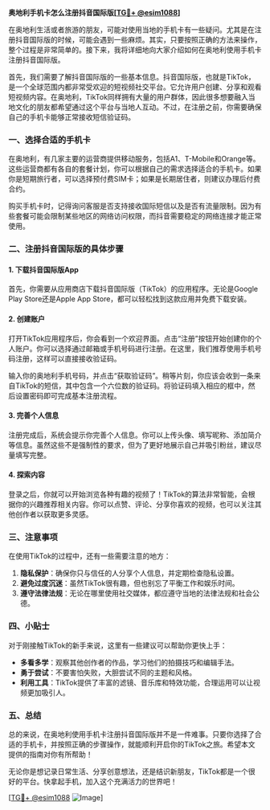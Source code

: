 **奥地利手机卡怎么注册抖音国际版[[TG💪+ @esim1088](https://t.me/s/esim1088)]**

在奥地利生活或者旅游的朋友，可能对使用当地的手机卡有一些疑问。尤其是在注册抖音国际版的时候，可能会遇到一些麻烦。其实，只要按照正确的方法来操作，整个过程是非常简单的。接下来，我将详细地向大家介绍如何在奥地利使用手机卡注册抖音国际版。

首先，我们需要了解抖音国际版的一些基本信息。抖音国际版，也就是TikTok，是一个全球范围内都非常受欢迎的短视频社交平台。它允许用户创建、分享和观看短视频内容。在奥地利，TikTok同样拥有大量的用户群体，因此很多想要融入当地文化的朋友都希望通过这个平台与当地人互动。不过，在注册之前，你需要确保自己的手机卡能够正常接收短信验证码。

### **一、选择合适的手机卡**

在奥地利，有几家主要的运营商提供移动服务，包括A1、T-Mobile和Orange等。这些运营商都有各自的套餐计划，你可以根据自己的需求选择适合的手机卡。如果你是短期旅行者，可以选择预付费SIM卡；如果是长期居住者，则建议办理后付费合约。

购买手机卡时，记得询问客服是否支持接收国际短信以及是否有流量限制。因为有些套餐可能会限制某些地区的网络访问权限，而抖音需要稳定的网络连接才能正常使用。

### **二、注册抖音国际版的具体步骤**

#### **1. 下载抖音国际版App**

首先，你需要从应用商店下载抖音国际版（TikTok）的应用程序。无论是Google Play Store还是Apple App Store，都可以轻松找到这款应用并免费下载安装。

#### **2. 创建账户**

打开TikTok应用程序后，你会看到一个欢迎界面。点击“注册”按钮开始创建你的个人账户。你可以选择通过邮箱或手机号码进行注册。在这里，我们推荐使用手机号码注册，这样可以直接接收验证码。

输入你的奥地利手机号码，并点击“获取验证码”。稍等片刻，你应该会收到一条来自TikTok的短信，其中包含一个六位数的验证码。将验证码填入相应的框中，然后设置密码即可完成基本注册流程。

#### **3. 完善个人信息**

注册完成后，系统会提示你完善个人信息。你可以上传头像、填写昵称、添加简介等信息。虽然这些不是强制性的要求，但为了更好地展示自己并吸引粉丝，建议尽量填写完整。

#### **4. 探索内容**

登录之后，你就可以开始浏览各种有趣的视频了！TikTok的算法非常智能，会根据你的兴趣推荐相关内容。你可以点赞、评论、分享你喜欢的视频，也可以关注其他创作者以获取更多灵感。

### **三、注意事项**

在使用TikTok的过程中，还有一些需要注意的地方：

1. **隐私保护**：确保你只与信任的人分享个人信息，并定期检查隐私设置。
2. **避免过度沉迷**：虽然TikTok很有趣，但也别忘了平衡工作和娱乐时间。
3. **遵守法律法规**：无论在哪里使用社交媒体，都应遵守当地的法律法规和社会公德。

### **四、小贴士**

对于刚接触TikTok的新手来说，这里有一些建议可以帮助你更快上手：

- **多看多学**：观察其他创作者的作品，学习他们的拍摄技巧和编辑手法。
- **勇于尝试**：不要害怕失败，大胆尝试不同的主题和风格。
- **利用工具**：TikTok提供了丰富的滤镜、音乐库和特效功能，合理运用可以让视频更加吸引人。

### **五、总结**

总的来说，在奥地利使用手机卡注册抖音国际版并不是一件难事。只要你选择了合适的手机卡，并按照正确的步骤操作，就能顺利开启你的TikTok之旅。希望本文提供的指南对你有所帮助！

无论你是想记录日常生活、分享创意想法，还是结识新朋友，TikTok都是一个很好的平台。快拿起手机，加入这个充满活力的世界吧！

[[TG💪+ @esim1088](https://t.me/s/esim1088) ![Image](https://i.postimg.cc/4NQfJmqS/Snipaste-2025-05-13-00-14-12.png)]